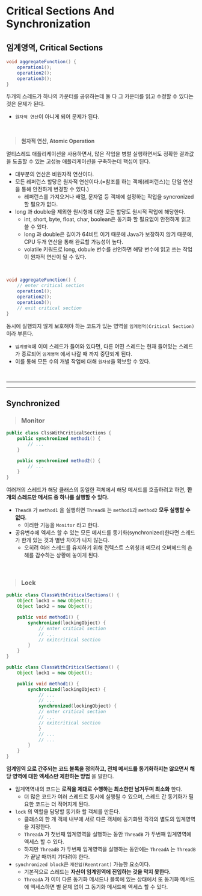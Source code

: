 # **Critical Sections And Synchronization**

## **임계영역, Critical Sections**

```java
void aggregateFunction() {
    operation1();
    operation2();
    operation3();
}
```

두개의 스레드가 하나의 카운터를 공유하는데 둘 다 그 카운터를 읽고 수정할 수 있다는 것은 문제가 된다.

- `원자적 연산`이 아니게 되어 문제가 된다.

<br>

> **원자적 연산, Atomic Operation**

멀티스레드 애플리케이션을 사용하면서, 많은 작업을 병렬 실행하면서도 정확한 결과값을 도출할 수 있는 고성능 애플리케이션을 구축하는데 핵심이 된다.

- 대부분의 연산은 비원자적 연산이다.
- 모든 레퍼런스 할당은 원자적 연산이다.(=참조를 하는 객체(레퍼런스)는 단일 연산을 통해 안전하게 변경할 수 있다.)
  - 레퍼런스를 가져오거나 배열, 문자열 등 객체에 설정하는 작업을 syncronized 할 필요가 없다.
- long 과 double을 제외한 원시형에 대한 모든 할당도 원시적 작업에 해당한다.
  - int, short, byte, float, char, boolean은 동기화 할 필요없이 안전하게 읽고 쓸 수 있다.  
  - long 과 double은 길이가 64비트 이기 때문에 Java가 보장하지 않기 때문에, CPU 두개 연산을 통해 완료할 가능성이 높다.
  - volatile 키워드로 long, dobule 변수를 선언하면 해당 변수에 읽고 쓰는 작업이 원자적 연산이 될 수 있다.

<br>

```java
void aggregateFunction() {
    // enter critical section
    operation1();
    operation2();
    operation3();
    // exit critical section
}
```

동시에 실행되지 않게 보호해야 하는 코드가 있는 영역을 `임계영역(Critical Section)`이라 부른다.

- `임계영역`에 이미 스레드가 들어와 있다면, 다른 어떤 스레드는 현재 들어있는 스레드가 종료되어 `임계영역` 에서 나갈 때 까지 중단되게 된다.
- 이를 통해 모든 수의 개별 작업에 대해 `원자성`을 확보할 수 있다.

<br><hr><hr>

## **Synchronized**

> ### **Monitor**

```java
public class ClssWithCriticalSections {
    public synchronized method1() {
        // ...
    }

    public synchronized method2() {
        // ...
    }
}
```

여러개의 스레드가 해당 클래스의 동일한 객체에서 해당 메서드를 호출하려고 하면, **한 개의 스레드만 메서드 중 하나를 실행할 수 있다.**

- `TheadA` 가 `method1` 을 실행하면 `ThreadB` 는 `method1`과 `method2` **모두 실행할 수 없다.**
  - 이러한 기능을 `Monitor` 라고 한다.
- 공유변수에 엑세스 할 수 있는 모든 메서드를 동기화(synchronized)한다면 스레드가 한개 있는 것과 별반 차이가 나지 않는다.
  - 오히려 여러 스레드를 유지하기 위해 컨텍스트 스위칭과 메모리 오버헤드의 손해를 감수하는 상황에 놓이게 된다.

<br>

> ### **Lock**

```java
public class ClassWithCriticalSections() {
    Object lock1 = new Object();
    Object lock2 = new Object();

    public void method1() {
        synchronized(lockingObject) {
            // enter critical section
            // .,.
            // exitcritical section
        }
    }
}
```

```java
public class ClassWithCriticalSections() {
    Object lock1 = new Object();

    public void method1() {
        synchronized(lockingObject) {
            // ... 
            // ... 
            synchronized(lockingObject) {
            // enter critical section
            // .,.
            // exitcritical section
            }
            // ... 
            // ... 
        }
    }
}
```

**임계영역 으로 간주되는 코드 블록을 정의하고, 전체 메서드를 동기화하지는 않으면서 해당 영역에 대한 엑세스만 제한하는 방법** 을 말한다.

- 임계역역내의 코드는 **로직을 제대로 수행하는 최소한만 남겨두며 최소화** 한다.
  - 더 많은 코드가 여러 스레드로 동시에 실행될 수 있으며, 스레드 간 동기화가 필요한 코드는 더 적어지게 된다.
- `lock` 의 역할을 담당할 동기화 할 객체를 만든다.
  - 클래스의 한 개 객체 내부에 서로 다른 객체에 동기화된 각각의 별도의 임계영역을 지정한다.
  - `ThreadA` 가 첫번째 임계영역을 실행하는 동안 `ThreadB` 가 두번째 임계영역에 엑세스 할 수 있다.
  - 하지만 `ThreadB` 가 두번째 임계영역을 실행하는 동안에는 `ThreadA` 는 `ThreadB`가 끝날 때까지 기다려야 한다.
- `synchronized block`은 `재진입(Reentrant)` 가능한 요소이다.
  - 기본적으로 스레드는 **자신이 임계영역에 진입하는 것을 막지 못한다.**
  - `ThreadA` 가 이미 다른 동기화 메서드나 블록에 있는 상태에서 또 동기화 메서드에 엑세스하면 별 문제 없이 그 동기화 메서드에 엑세스 할 수 있다.


